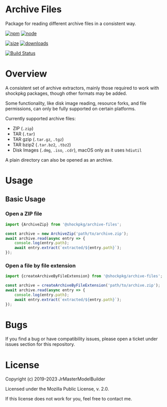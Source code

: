 # Archive Files

Package for reading different archive files in a consistent way.

[![npm](https://img.shields.io/npm/v/@shockpkg/archive-files.svg)](https://npmjs.com/package/@shockpkg/archive-files)
[![node](https://img.shields.io/node/v/@shockpkg/archive-files.svg)](https://nodejs.org)

[![size](https://packagephobia.now.sh/badge?p=@shockpkg/archive-files)](https://packagephobia.now.sh/result?p=@shockpkg/archive-files)
[![downloads](https://img.shields.io/npm/dm/@shockpkg/archive-files.svg)](https://npmcharts.com/compare/@shockpkg/archive-files?minimal=true)

[![Build Status](https://github.com/shockpkg/archive-files/workflows/main/badge.svg)](https://github.com/shockpkg/archive-files/actions?query=workflow%3Amain+branch%3Amaster)

# Overview

A consistent set of archive extractors, mainly those required to work with shockpkg packages, though other formats may be added.

Some functionality, like disk image reading, resource forks, and file permissions, can only be fully supported on certain platforms.

Currently supported archive files:

-   ZIP (`.zip`)
-   TAR (`.tar`)
-   TAR gzip (`.tar.gz`, `.tgz`)
-   TAR bzip2 (`.tar.bz2`, `.tbz2`)
-   Disk Images (`.dmg`, `.iso`, `.cdr`), macOS only as it uses `hdiutil`

A plain directory can also be opened as an archive.

# Usage

## Basic Usage

### Open a ZIP file

```js
import {ArchiveZip} from '@shockpkg/archive-files';

const archive = new ArchiveZip('path/to/archive.zip');
await archive.read(async entry => {
	console.log(entry.path);
	await entry.extract(`extracted/${entry.path}`);
});
```

### Open a file by file extension

```js
import {createArchiveByFileExtension} from '@shockpkg/archive-files';

const archive = createArchiveByFileExtension('path/to/archive.zip');
await archive.read(async entry => {
	console.log(entry.path);
	await entry.extract(`extracted/${entry.path}`);
});
```

# Bugs

If you find a bug or have compatibility issues, please open a ticket under issues section for this repository.

# License

Copyright (c) 2019-2023 JrMasterModelBuilder

Licensed under the Mozilla Public License, v. 2.0.

If this license does not work for you, feel free to contact me.

